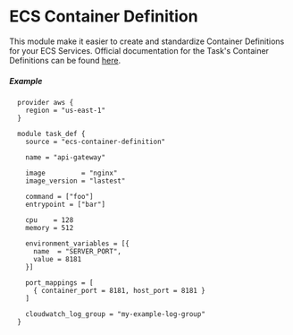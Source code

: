 # ECS Container Definition

This module make it easier to create and standardize Container Definitions for your ECS Services.
Official documentation for the Task's Container Definitions can be found [here](https://docs.aws.amazon.com/AmazonECS/latest/developerguide/task_definition_parameters.html#standard_container_definition_params).

##### Example

      provider aws {
        region = "us-east-1"
      }

      module task_def {
        source = "ecs-container-definition"

        name = "api-gateway"

        image         = "nginx"
        image_version = "lastest"

        command = ["foo"]
        entrypoint = ["bar"]

        cpu    = 128
        memory = 512

        environment_variables = [{
          name  = "SERVER_PORT",
          value = 8181
        }]

        port_mappings = [
          { container_port = 8181, host_port = 8181 }
        ]

        cloudwatch_log_group = "my-example-log-group"
      }

